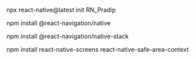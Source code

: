 npx react-native@latest init RN_Pradip

npm install @react-navigation/native

npm install @react-navigation/native-stack

npm install react-native-screens react-native-safe-area-context